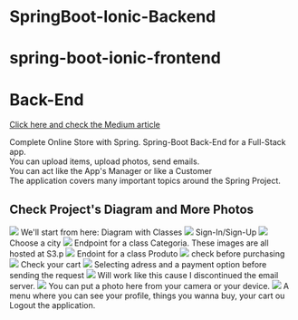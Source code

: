 # SpringBoot-Ionic-Backend
# spring-boot-ionic-frontend
<h1>Back-End</h1>
 <a href="https://medium.com/renato1902/spring-boot-and-ionic-online-store-app-b58e41cc07e0">Click here and check the Medium article</a> 
 <p>Complete Online Store with Spring.
    Spring-Boot Back-End for a Full-Stack app. <br>
    You can upload items, upload photos, send emails. <br>
    You can act like the App's Manager or like a Customer <br>
    The application covers many important topics around the Spring Project.</p>
    <h2>Check Project's Diagram and More Photos</h2>
     <img src="https://github.com/renatogondin/spring-ionic-backend/blob/master/fotografias/1.png">
     <caption>We'll start from here: Diagram with Classes</caption>
    <img src="https://github.com/renatogondin/spring-ionic-backend/blob/master/fotografias/2.png">
    <caption>Sign-In/Sign-Up</caption>
    <img src="https://github.com/renatogondin/spring-ionic-backend/blob/master/fotografias/3.png">
     <caption>Choose a city</caption>
    <img src="https://github.com/renatogondin/spring-ionic-backend/blob/master/fotografias/4.png">
     <caption>Endpoint for a class Categoria. These images are all hosted at S3.p</caption>
    <img src="https://github.com/renatogondin/spring-ionic-backend/blob/master/fotografias/5.png">
     <caption>Endoint for a class Produto</caption>
    <img src="https://github.com/renatogondin/spring-ionic-backend/blob/master/fotografias/6.png">
     <caption>check before purchasing</caption>
    <img src="https://github.com/renatogondin/spring-ionic-backend/blob/master/fotografias/7.png">
     <caption>Check your cart</caption>
    <img src="https://github.com/renatogondin/spring-ionic-backend/blob/master/fotografias/8.png">
     <caption>Selecting adress and a payment option before sending the request</caption>
    <img src="https://github.com/renatogondin/spring-ionic-backend/blob/master/fotografias/9.png">
     <caption>Will work like this cause I discontinued the email server.</caption>
    <img src="https://github.com/renatogondin/spring-ionic-backend/blob/master/fotografias/b1.png">
     <caption>You can put a photo here from your camera or your device.</caption>
    <img src="https://github.com/renatogondin/spring-ionic-backend/blob/master/fotografias/b2.png">
     <caption>A menu where you can see your profile, things you wanna buy, your cart ou Logout the application.</caption>
   
    
    
